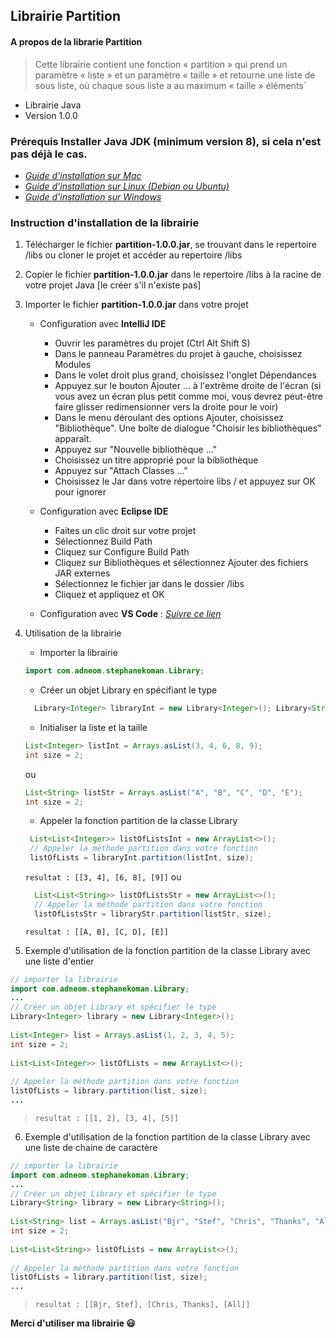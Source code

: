 
## Librairie Partition  
#### A propos de la librarie Partition  
> Cette librairie contient une fonction « partition » qui prend un paramètre « liste » et un paramètre « taille » et retourne une liste de sous liste, où chaque sous liste a au maximum « taille » éléments`  
  
- Librairie Java  
- Version 1.0.0  
  
### Prérequis Installer Java JDK (minimum version 8), si cela n'est pas déjà le cas.  
* *[Guide d'installation sur Mac](https://mkyong.com/java/how-to-install-java-on-mac-osx/)*  
* *[Guide d'installation sur Linux (Debian ou Ubuntu)](https://docs.datastax.com/en/jdk-install/doc/jdk-install/installOpenJdkDeb.html)*  
* *[Guide d'installation sur Windows](http://objis.com/tutoriel-java-installation-java-jdk-8/)*  
  
### Instruction d'installation de la librairie  
1. Télécharger le fichier **partition-1.0.0.jar**, se trouvant dans le repertoire /libs ou cloner le projet et accéder au repertoire /libs  
2. Copier le fichier **partition-1.0.0.jar** dans le repertoire /libs à la racine de votre projet Java [le créer s'il n'existe pas]  
3. Importer le fichier **partition-1.0.0.jar** dans votre projet  
	* Configuration avec **IntelliJ IDE**  
       - Ouvrir les paramètres du projet (Ctrl Alt Shift S)  
       - Dans le panneau Paramètres du projet à gauche, choisissez Modules  
       - Dans le volet droit plus grand, choisissez l'onglet Dépendances  
       - Appuyez sur le bouton Ajouter ... à l'extrême droite de l'écran (si vous avez un écran plus petit comme moi, vous devrez peut-être faire glisser redimensionner vers la droite pour le voir)  
       - Dans le menu déroulant des options Ajouter, choisissez "Bibliothèque". Une boîte de dialogue "Choisir les bibliothèques" apparaît.  
       - Appuyez sur "Nouvelle bibliothèque ..."  
       - Choisissez un titre approprié pour la bibliothèque  
       - Appuyez sur "Attach Classes ..."  
       - Choisissez le Jar dans votre répertoire libs / et appuyez sur OK pour ignorer  
          
   * Configuration avec **Eclipse IDE**  
       - Faites un clic droit sur votre projet  
       - Sélectionnez Build Path  
       - Cliquez sur Configure Build Path  
       - Cliquez sur Bibliothèques et sélectionnez Ajouter des fichiers JAR externes  
       - Sélectionnez le fichier jar dans le dossier /libs  
       - Cliquez et appliquez et OK  
          
   * Configuration avec **VS Code** : *[Suivre ce lien](https://stackoverflow.com/questions/50232557/visual-studio-code-java-extension-howto-add-jar-to-classpath/54535301#54535301)*  
4. Utilisation de la librairie  
   - Importer la librairie  
    ```java   
    import com.adneom.stephanekoman.Library;  
	 ```
	 - Créer un objet Library en spécifiant le type  
   ```java  
	 Library<Integer> libraryInt = new Library<Integer>(); Library<String> libraryStr = Library<String>(); 
	 ```  
	 - Initialiser la liste et la taille  
      ```java  
	 List<Integer> listInt = Arrays.asList(3, 4, 6, 8, 9); 
     int size = 2; 
	 ```  
	 ou     
     ```java  
	 List<String> listStr = Arrays.asList("A", "B", "C", "D", "E"); 
     int size = 2; 
	 ```  
	 - Appeler la fonction partition de la classe Library  
   ```java   
	List<List<Integer>> listOfListsInt = new ArrayList<>();  
	// Appeler la méthode partition dans votre fonction  
	listOfLists = libraryInt.partition(listInt, size); 
	 ``` 
	 ``resultat : [[3, 4], [6, 8], [9]]`` 
	 ou  
     
   ```java   
	 List<List<String>> listOfListsStr = new ArrayList<>();  
	 // Appeler la méthode partition dans votre fonction  
	 listOfListsStr = libraryStr.partition(listStr, size); 
	 ``` 
	 ``resultat : [[A, B], [C, D], [E]]``
 5. Exemple d'utilisation de la fonction partition de la classe Library avec une liste d'entier  
```java  
// importer la librairie  
import com.adneom.stephanekoman.Library;  
... 
// Créer un objet Library et spécifier le type  
Library<Integer> library = new Library<Integer>();  
  
List<Integer> list = Arrays.asList(1, 2, 3, 4, 5);  
int size = 2;  
  
List<List<Integer>> listOfLists = new ArrayList<>();  
  
// Appeler la méthode partition dans votre fonction  
listOfLists = library.partition(list, size);  
...
```  
> ``resultat : [[1, 2], [3, 4], [5]]``  
  
6. Exemple d'utilisation de la fonction partition de la classe Library avec une liste de chaine de caractère  
```java  
// importer la librairie  
import com.adneom.stephanekoman.Library;  
...  
// Créer un objet Library et spécifier le type  
Library<String> library = new Library<String>();  
  
List<String> list = Arrays.asList("Bjr", "Stef", "Chris", "Thanks", "All");  
int size = 2;  
  
List<List<String>> listOfLists = new ArrayList<>();  
  
// Appeler la méthode partition dans votre fonction  
listOfLists = library.partition(list, size); 
... 
```  
> ``resultat : [[Bjr, Stef], [Chris, Thanks], [All]]``

**Merci  d'utiliser ma librairie :smiley:**